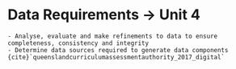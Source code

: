 # Data Requirements &rarr; Unit 4

```{admonition} Unit 4 subject matter covered:
- Analyse, evaluate and make refinements to data to ensure completeness, consistency and integrity
- Determine data sources required to generate data components
{cite}`queenslandcurriculumassessmentauthority_2017_digital`
```